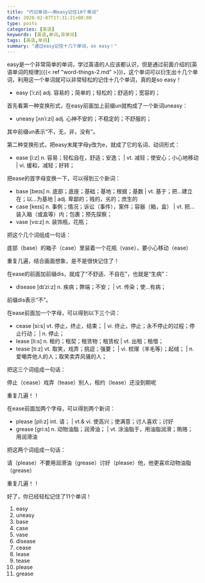 ```yaml
---
title: "巧记单词——用easy记住10个单词"
date: 2020-02-07T17:31:21+08:00
type: posts
categories: [英语]
keywords: [英语,单词,背单词]
tags: [英语,单词]
summary: "通过easy记住十几个单词，so easy！"
---
```


easy是一个非常简单的单词，学过英语的人应该都认识，但是通过前面介绍的[英语单词的规律]({{< ref "word-things-2.md" >}})，这个单词可以衍生出十几个单词，利用这一个单词就可以非常轻松的记住十几个单词，真的是so easy！

* easy [ˈi:zi] adj. 容易的；简单的；轻松的；舒适的；宽容的；

首先看第一种变换形式，在easy前面加上前缀un就构成了一个新词uneasy：

* uneasy [ʌnˈi:zi] adj. 心神不安的；不稳定的；不舒服的；

其中前缀un表示“不，无，非，没有”。

第二种变换形式，把easy末尾字母y改为e，就成了它的名词、动词形式：

* ease [i:z] n. 容易；轻松自在，舒适；安逸； | vt. 减轻；使安心；小心地移动  | vi. 缓和，减轻；好转；

把ease的首字母变换一下，可以得到三个新词：

* base [beɪs] n. 底部；底座；基础；基地；根据；基数 | vt. 基于；把…建立在；以…为基地 | adj. 卑鄙的；贱的，劣的；庶生的
* case [keɪs] n. 事例；情况；诉讼（事件），案件；容器（箱，盒） | vt. 把…装入箱（或盒等）内；包裹；预先探察；
* vase [vɑ:z] n. 装饰瓶，花瓶；

把这个几个词组成一句话：

底部（base）的箱子（case）里装着一个花瓶（vase），要小心移动（ease）

重复几遍，结合画面想象，是不是很快记住了！

在ease的前面加前缀dis，就成了“不舒适、不自在”，也就是“生病”：

* disease [dɪˈzi:z] n. 疾病；弊端；不安； | vt. 传染；使…有病；

前缀dis表示“不”。

在ease前面加一个字母，可以得到以下三个词：

* cease [si:s] vt. 停止，终止，结束； | vi. 终止，停止；永不停止的过程；停止行动； | n. 停止；
* lease [li:s] n. 租约；租契；租赁物；租赁权 | vt. 出租；租借；
* tease [ti:z] vt. 取笑，戏弄；挑逗；强要； | vi. 梳理（羊毛等）；起绒； | n. 爱嘲弄他人的人；取笑卖弄风骚的人；

把这三个词组成一句话：

停止（cease）戏弄（tease）别人，租约（lease）还没到期呢

重复几遍！！

在ease前面加两个字母，可以得到两个新词：

* please [pli:z] int. 请； | vt.& vi. 使高兴；使满意；讨人喜欢；讨好
* grease [gri:s] n. 动物油脂；润滑油； | vt. 涂油脂于，用油脂润滑；贿赂；
用润滑油

把这两个词组成一句话：

请（please）不要用润滑油（grease）讨好（please）他，他更喜欢动物油脂（grease）

重复几遍！！

好了，你已经轻松记住了11个单词！

1. easy
1. uneasy
1. base
1. case
1. vase
1. disease
1. cease
1. lease
1. tease
1. please
1. grease
